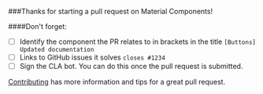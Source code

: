 ###Thanks for starting a pull request on Material Components!

####Don't forget:
- [ ] Identify the component the PR relates to in brackets in the title ```[Buttons] Updated documentation```
- [ ] Links to GitHub issues it solves ```closes #1234```
- [ ] Sign the CLA bot. You can do this once the pull request is submitted.

[Contributing](./contributing/README.md#pull-requests) has more information and tips for a great
pull request.
